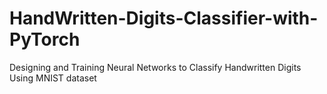 # HandWritten-Digits-Classifier-with-PyTorch
Designing and Training Neural Networks to Classify Handwritten Digits Using MNIST dataset
